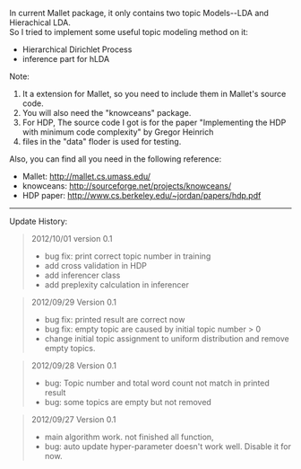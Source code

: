 In current Mallet package, it only contains two topic Models--LDA and Hierachical LDA.<br />
So I tried to implement some useful topic modeling method on it:<br />
 * Hierarchical Dirichlet Process
 * inference part for hLDA

Note:

1. It a extension for Mallet, so you need to include them in Mallet's source code.<br  />
2. You will also need the "knowceans" package.<br  />
3. For HDP, The source code I got is for the paper "Implementing the HDP with minimum code complexity" by Gregor Heinrich<br /> 
4. files in the "data" floder is used for testing.<br  />

Also, you can find all you need in the following reference:
 * Mallet: http://mallet.cs.umass.edu/
 * knowceans: http://sourceforge.net/projects/knowceans/
 * HDP paper: http://www.cs.berkeley.edu/~jordan/papers/hdp.pdf

--------------

Update History:

 >2012/10/01 version 0.1
 >- bug fix: print correct topic number in training
 >- add cross validation in HDP
 >- add inferencer class
 >- add preplexity calculation in inferencer
 
 >2012/09/29 Version 0.1
 >- bug fix: printed result are correct now
 >- bug fix: empty topic are caused by initial topic number > 0
 >- change initial topic assignment to uniform distribution and remove empty topics. 
 
 >2012/09/28 Version 0.1
 >- bug: Topic number and total word count not match in printed result
 >- bug: some topics are empty but not removed  
 
 >2012/09/27 Version 0.1
 >- main algorithm work. not finished all function, 
 >- bug: auto update hyper-parameter doesn't work well. Disable it for now.